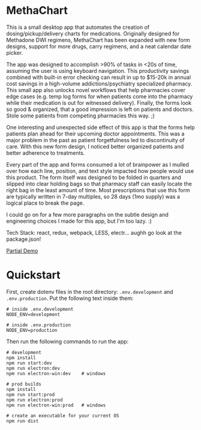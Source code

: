 # MethaChart
This is a small desktop app that automates the creation of dosing/pickup/delivery charts for medications. Originally designed for Methadone DWI regimens, MethaChart has been expanded with new form designs, support for more drugs, carry regimens, and a neat calendar date picker.

The app was designed to accomplish >90% of tasks in <20s of time, assuming the user is using keyboard navigation. This productivity savings combined with built-in error checking can result in up to $15-20k in annual cost savings in a high-volume addictions/psychiatry specialized pharmacy. This small app also unlocks novel workflows that help pharmacies cover edge cases (e.g. temp log forms for when patients come into the pharmacy while their medication is out for witnessed delivery). Finally, the forms look so good & organized, that a good impression is left on patients and doctors. Stole some patients from competing pharmacies this way. ;)

One interesting and unexpected side effect of this app is that the forms help patients plan ahead for their upcoming doctor appointments. This was a major problem in the past as patient forgetfulness led to discontinuity of care. With this new form design, I noticed better organized patients and better adherence to treatments.

Every part of the app and forms consumed a lot of brainpower as I mulled over how each line, position, and text style impacted how people would use this product. The form itself was designed to be folded in quarters and slipped into clear holding bags so that pharmacy staff can easily locate the right bag in the least amount of time. Most prescriptions that use this form are typically written in 7-day multiples, so 28 days (1mo supply) was a logical place to break the page.

I could go on for a few more paragraphs on the subtle design and engineering choices I made for this app, but I'm too lazy. :)

Tech Stack: react, redux, webpack, LESS, electr... aughh go look at the package.json!

[Partial Demo](https://twitter.com/CNStimulant/status/1251281875282223104)

# Quickstart
First, create dotenv files in the root directory: `.env.development` and `.env.production`. Put the following text inside them:
```
# inside .env.development
NODE_ENV=development

# inside .env.production
NODE_ENV=production
```

Then run the following commands to run the app:
```
# development
npm install
npm run start:dev
npm run electron:dev
npm run electron-win:dev    # windows

# prod builds
npm install
npm run start:prod
npm run electron:prod
npm run electron-win:prod   # windows

# create an executable for your current OS
npm run dist
```

